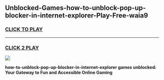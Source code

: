 
## Unblocked-Games-how-to-unblock-pop-up-blocker-in-internet-explorer-Play-Free-waia9
<h3>
<a href="https://premium76.site?title=how-to-unblock-pop-up-blocker-in-internet-explorer&ref=21A">CLICK TO PLAY</a></h3>
<hr>

<h3>
<a href="https://premium76.site?title=how-to-unblock-pop-up-blocker-in-internet-explorer&ref=21A">CLICK 2 PLAY</a>
  
</h3>

<a href="https://premium76.site?title=how-to-unblock-pop-up-blocker-in-internet-explorer&ref=21A"><img src="https://clearcache.store/games.png"></a>


**how-to-unblock-pop-up-blocker-in-internet-explorer games unblocked: Your Gateway to Fun and Accessible Online Gaming**
